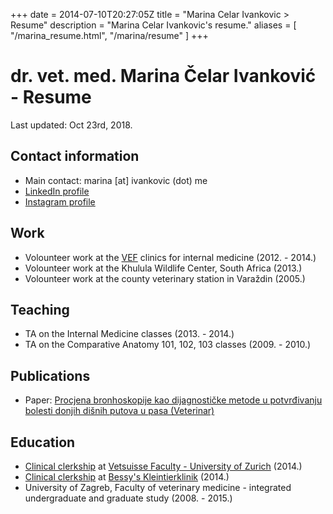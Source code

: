 +++
date = 2014-07-10T20:27:05Z
title = "Marina Celar Ivankovic > Resume"
description = "Marina Celar Ivankovic's resume."
aliases = [
  "/marina_resume.html",
  "/marina/resume"
]
+++
<h1>dr. vet. med. Marina Čelar Ivanković - Resume</h1>

<p>Last updated: Oct 23rd, 2018.</p>
<h2>Contact information</h2>
<ul>
  <li>Main contact: <span class="email" itemprop="email">marina [at] ivankovic (dot) me</span></li>
  <li><a href="https://hr.linkedin.com/in/marinacelarivankovic">LinkedIn profile</a></li>
  <li><a href="https://www.instagram.com/vetonamat/">Instagram profile</a></li>
</ul>

<h2>Work</h2>
<ul>
  <li>Volounteer work at the <a href="http://www.vef.unizg.hr/en/">VEF</a>
  clinics for internal medicine (2012. - 2014.)</li>
  <li>Volounteer work at the Khulula Wildlife Center, South Africa (2013.)</li>
  <li>Volounteer work at the county veterinary station in Varaždin (2005.)</li>
</ul>

<h2>Teaching</h2>
<ul>
  <li>TA on the Internal Medicine classes (2013. - 2014.)</li>
  <li>TA on the Comparative Anatomy 101, 102, 103 classes (2009. - 2010.)</li>
</ul>

<h2>Publications</h2>
<ul>
  <li>Paper: <a href="http://www.vef.unizg.hr/veterinar/52_1/veterinar_52_1.pdf">
    Procjena bronhoskopije kao dijagnostičke metode u potvrđivanju bolesti donjih dišnih putova u pasa (Veterinar)</a></li>
</ul>

<h2>Education</h2>
<ul>
  <li><a href="http://en.wikipedia.org/wiki/Clerkship_(medicine)">Clinical clerkship</a> at <a href="http://www.vet.uzh.ch/index_en.html">Vetsuisse Faculty - University of Zurich</a> (2014.)</li>
  <li><a href="http://en.wikipedia.org/wiki/Clerkship_(medicine)">Clinical clerkship</a> at <a href="http://www.bessys.ch/">Bessy's Kleintierklinik</a> (2014.)</li>
  <li>University of Zagreb, Faculty of veterinary medicine - integrated undergraduate and graduate study (2008. - 2015.)</li>
</ul>

